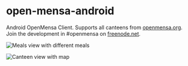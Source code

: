 # open-mensa-android

Android OpenMensa Client. Supports all canteens from [openmensa.org](http://openmensa.org/). Join the development in #openmensa on [freenode.net](http://freenode.net/).

![Meals view with different meals](https://raw.github.com/domoritz/open-mensa-android/master/screenshots/screenshot_meal.jpg "Meals view")

![Canteen view with map](https://raw.github.com/domoritz/open-mensa-android/master/screenshots/screenshot_canteen.jpg "Canteen view")